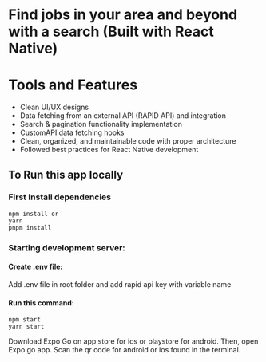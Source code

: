 # Find jobs in your area and beyond with a search (Built with React Native)

# Tools and Features
- Clean UI/UX designs
- Data fetching from an external API (RAPID API) and integration
- Search & pagination functionality implementation
- CustomAPI data fetching hooks
- Clean, organized, and maintainable code with proper architecture
- Followed best practices for React Native development
  
## To Run this app locally

### First Install dependencies
```
npm install or
yarn
pnpm install
```
###

### Starting development server:

#### Create .env file:
Add .env file in root folder and add rapid api key with variable name

#### Run this command:
```
npm start
yarn start
```
Download Expo Go on app store for ios or playstore for android.
Then, open Expo go app. Scan the qr code for android or ios found in the terminal.

